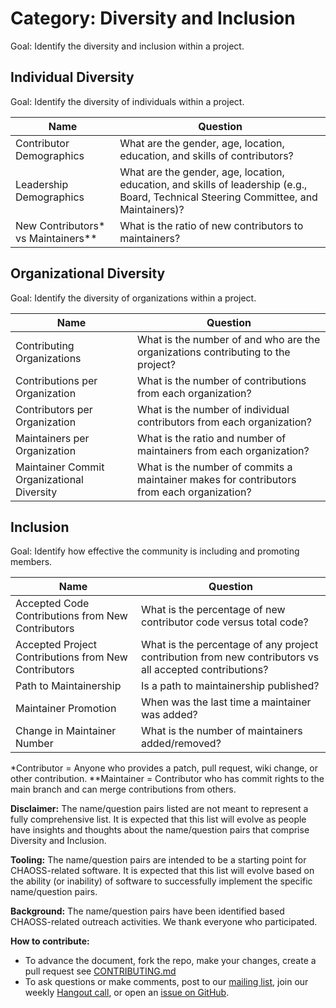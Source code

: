 # Category: Diversity and Inclusion

Goal: Identify the diversity and inclusion within a project. 

## Individual Diversity

Goal: Identify the diversity of individuals within a project.

Name | Question
--- | ---
Contributor Demographics | What are the gender, age, location, education, and skills of contributors? 
Leadership Demographics | What are the gender, age, location, education, and skills of leadership (e.g., Board, Technical Steering Committee, and Maintainers)?
New Contributors* vs Maintainers** | What is the ratio of new contributors to maintainers?

## Organizational Diversity

Goal: Identify the diversity of organizations within a project.

Name | Question
--- | ---
Contributing Organizations | What is the number of and who are the organizations contributing to the project?
Contributions per Organization | What is the number of contributions from each organization?
Contributors per Organization | What is the number of individual contributors from each organization?
Maintainers per Organization | What is the ratio and number of maintainers from each organization? 
Maintainer Commit Organizational Diversity | What is the number of commits a maintainer makes for contributors from each organization?

## Inclusion

Goal: Identify how effective the community is including and promoting members.

Name | Question
--- | ---
Accepted Code Contributions from New Contributors | What is the percentage of new contributor code versus total code?
Accepted Project Contributions from New Contributors | What is the percentage of any project contribution from new contributors vs all accepted contributions?
Path to Maintainership | Is a path to maintainership published?
Maintainer Promotion | When was the last time a maintainer was added?
Change in Maintainer Number | What is the number of maintainers added/removed?

*Contributor = Anyone who provides a patch, pull request, wiki change, or other contribution.
**Maintainer = Contributor who has commit rights to the main branch and can merge contributions from others.

**Disclaimer:**
The name/question pairs listed are not meant to represent a fully comprehensive list. It is expected that this list will evolve as people have insights and thoughts about the name/question pairs that comprise Diversity and Inclusion.

**Tooling:**
The name/question pairs are intended to be a starting point for CHAOSS-related software. It is expected that this list will evolve based on the ability (or inability) of software to successfully implement the specific name/question pairs.

**Background:**
The name/question pairs have been identified based CHAOSS-related outreach activities. We thank everyone who participated.

**How to contribute:**
- To advance the document, fork the repo, make your changes, create a pull request see [CONTRIBUTING.md][contrib]
- To ask questions or make comments, post to our [mailing list][ml], join our weekly [Hangout call][ho], or open an [issue on GitHub][issue].

[contrib]: .github/CONTRIBUTING.md
[ml]: https://wiki.linuxfoundation.org/chaoss/metrics#mail-list
[ho]: https://wiki.linuxfoundation.org/chaoss/metrics#weekly-hangout
[issue]: https://github.com/chaoss/metrics/issues

